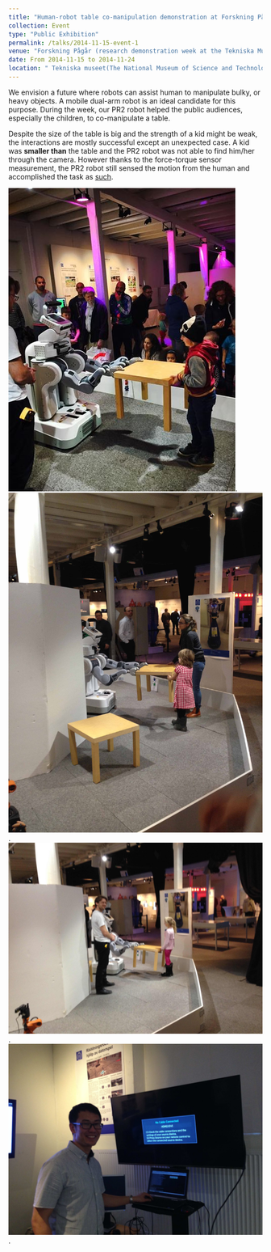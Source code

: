 ```yaml
---
title: "Human-robot table co-manipulation demonstration at Forskning Pågår 2014"
collection: Event 
type: "Public Exhibition"
permalink: /talks/2014-11-15-event-1
venue: "Forskning Pågår (research demonstration week at the Tekniska Museet) "
date: From 2014-11-15 to 2014-11-24
location: " Tekniska museet(The National Museum of Science and Technology), Museivägen 7. Stockholm"
---
```


We envision a future where robots can assist human to manipulate bulky, or heavy objects. A mobile dual-arm robot is an ideal candidate for this purpose. During the week, our PR2 robot helped the public audiences, especially the children, to co-manipulate a table. 

Despite the size of the table is big and the strength of a kid might be weak, the interactions are mostly successful except an unexpected case. A kid was **smaller than** the table and the PR2 robot was not able to find him/her through the camera. However thanks to the force-torque sensor measurement, the PR2 robot still sensed the motion from the human and accomplished the task as [such](https://www.youtube.com/watch?v=HO_amCdft-A).

![A kid is co-manipulating the table with the PR2 robot](/images/pr2-museum.png).
![two persons are fine!](/images/museum-2.jpg).
![ccs did a great job.](/images/museum-3.jpg).
![Ready to hit Ctrl-C](/images/museum-4.jpg).





